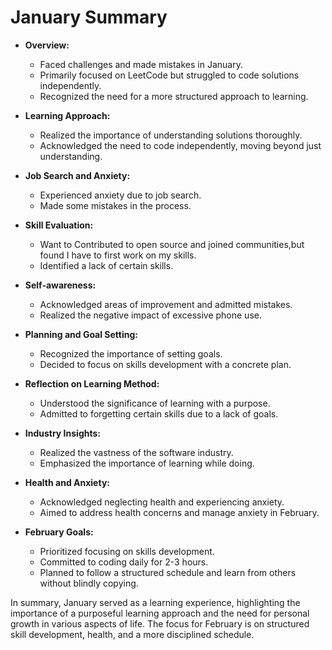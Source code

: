 # January Summary

- **Overview:**
  - Faced challenges and made mistakes in January.
  - Primarily focused on LeetCode but struggled to code solutions independently.
  - Recognized the need for a more structured approach to learning.

- **Learning Approach:**
  - Realized the importance of understanding solutions thoroughly.
  - Acknowledged the need to code independently, moving beyond just understanding.

- **Job Search and Anxiety:**
  - Experienced anxiety due to job search.
  - Made some mistakes in the process.

- **Skill Evaluation:**
  - Want to Contributed to open source and joined communities,but found I have to first work on my skills.
  - Identified a lack of certain skills.

- **Self-awareness:**
  - Acknowledged areas of improvement and admitted mistakes.
  - Realized the negative impact of excessive phone use.

- **Planning and Goal Setting:**
  - Recognized the importance of setting goals.
  - Decided to focus on skills development with a concrete plan.

- **Reflection on Learning Method:**
  - Understood the significance of learning with a purpose.
  - Admitted to forgetting certain skills due to a lack of goals.

- **Industry Insights:**
  - Realized the vastness of the software industry.
  - Emphasized the importance of learning while doing.

- **Health and Anxiety:**
  - Acknowledged neglecting health and experiencing anxiety.
  - Aimed to address health concerns and manage anxiety in February.

- **February Goals:**
  - Prioritized focusing on skills development.
  - Committed to coding daily for 2-3 hours.
  - Planned to follow a structured schedule and learn from others without blindly copying.

In summary, January served as a learning experience, highlighting the importance of a purposeful learning approach and the need for personal growth in various aspects of life. The focus for February is on structured skill development, health, and a more disciplined schedule.
